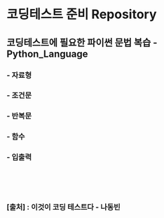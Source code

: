 # 코딩테스트 준비 Repository

## 코딩테스트에 필요한 파이썬 문법 복습 - Python_Language

### - 자료형

### - 조건문

### - 반복문

### - 함수

### - 입출력

<br><br><br>

### [출처] : 이것이 코딩 테스트다 - 나동빈
